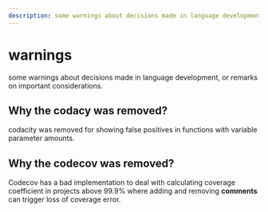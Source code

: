 ```yaml
---
description: some warnings about decisions made in language development, or remarks on important considerations.
---
```


warnings
========

some warnings about decisions made in language development, or remarks on important considerations.

Why the codacy was removed?
-----------------
codacity was removed for showing false positives in functions with variable parameter amounts.

Why the codecov was removed?
------------------
Codecov has a bad implementation to deal with calculating coverage coefficient in projects above 99.9% where adding and removing **comments** can trigger loss of coverage error.
